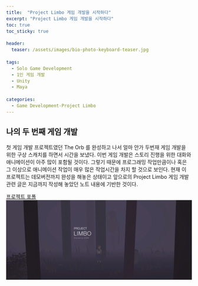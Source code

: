 ```yaml
---
title:  "Project Limbo 게임 개발을 시작하다"
excerpt: "Project Limbo 게임 개발을 시작하다"
toc: true
toc_sticky: true

header:
  teaser: /assets/images/bio-photo-keyboard-teaser.jpg
  
tags:
  - Solo Game Development
  - 1인 게임 개발
  - Unity
  - Maya
  
categories:
  - Game Development-Project Limbo
---
```




## 나의 두 번째 게임 개발
첫 게임 개발 프로젝트였던 The Orb 를 완성하고 나서 얼마 안가 두번재 게임 개발을 위한 구상 스캐치를 하면서 시간을 보냈다. 이번 게임 개발은 스토리 진행을 위한 대화와
애니메이션이 아주 많이 포함될 것이다. 그렇기 때문에 프로그래밍 작업만큼이나 혹은 그 이상으로 애니메이션 작업이 매우 많은 작업시간을 차지 할 것으로 보인다.
현재 이 프로젝트는 데모버전까지 완성을 해놓은 상태이고 앞으로의 Project Limbo 게임 개발 관련 글은 지금까지 작성해 놓았던 노트 내용에 기반한 것이다.
<br>

[프로젝트 포폴](https://github.com/ronick-grammer/PORTFOLIO_GAME_ProjectLimbo)
<img src = "https://github.com/ronick-grammer/PORTFOLIO_GAME_ProjectLimbo/blob/main/thumbnail_animation.gif">





